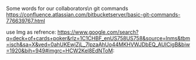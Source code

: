 Some words for our collaborators\n
git commands https://confluence.atlassian.com/bitbucketserver/basic-git-commands-776639767.html

use Img as refrence: https://www.google.com/search?q=deck+of+cards+poker&rlz=1C1CHBF_enUS758US758&source=lnms&tbm=isch&sa=X&ved=0ahUKEwjZjL_7lpzaAhUo44MKHVWJDbEQ_AUICigB&biw=1920&bih=949#imgrc=HCW2Kel8EdNToM:

